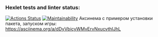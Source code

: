 ### Hexlet tests and linter status:
[![Actions Status](https://github.com/FredNo94/fullstack-javascript-project-lvl1/workflows/hexlet-check/badge.svg)](https://github.com/FredNo94/fullstack-javascript-project-lvl1/actions)
[![Maintainability](https://api.codeclimate.com/v1/badges/3c603aea9fbf65aebde8/maintainability)](https://codeclimate.com/github/FredNo94/fullstack-javascript-project-lvl1/maintainability)
Аксинема с примером установки пакета, запуском игры:
https://asciinema.org/a/dDyVbicyWMvErvNxucvthIJhL
